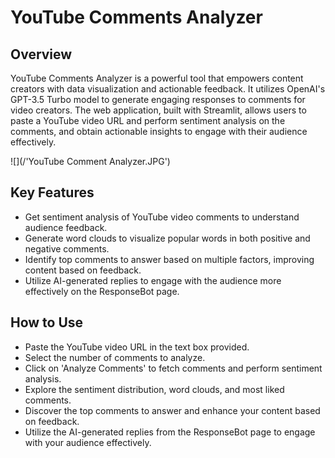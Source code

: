 # YouTube Comments Analyzer

## Overview
YouTube Comments Analyzer is a powerful tool that empowers content creators with data visualization and actionable feedback. It utilizes OpenAI's GPT-3.5 Turbo model to generate engaging responses to comments for video creators. The web application, built with Streamlit, allows users to paste a YouTube video URL and perform sentiment analysis on the comments, and obtain actionable insights to engage with their audience effectively.

![](/'YouTube Comment Analyzer.JPG')

## Key Features
* Get sentiment analysis of YouTube video comments to understand audience feedback.
* Generate word clouds to visualize popular words in both positive and negative comments.
* Identify top comments to answer based on multiple factors, improving content based on feedback.
* Utilize AI-generated replies to engage with the audience more effectively on the ResponseBot page.

## How to Use
* Paste the YouTube video URL in the text box provided.
* Select the number of comments to analyze.
* Click on 'Analyze Comments' to fetch comments and perform sentiment analysis.
* Explore the sentiment distribution, word clouds, and most liked comments.
* Discover the top comments to answer and enhance your content based on feedback.
* Utilize the AI-generated replies from the ResponseBot page to engage with your audience effectively.
